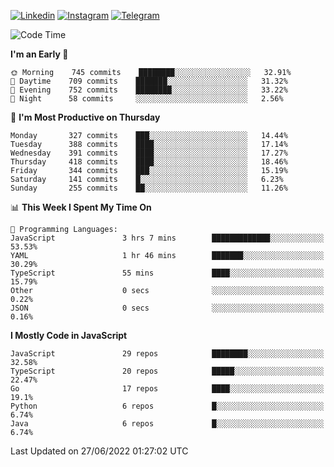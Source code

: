[![Linkedin](https://img.shields.io/badge/-Archie-blue?style=flat-square&labelColor=gray&logo=Linkedin&logoColor=white&link=https://www.linkedin.com/in/archisdi)](https://www.linkedin.com/in/archisdi)
[![Instagram](https://img.shields.io/badge/-@archisdi-orange?style=flat-square&labelColor=gray&logo=Instagram&logoColor=white&link=https://www.instagram.com/archisdi)](https://www.instagram.com/archisdi)
[![Telegram](https://img.shields.io/badge/-aai-informational?style=flat-square&labelColor=gray&logo=telegram&logoColor=white&link=https://t.me/archisdi)](https://t.me/archisdi)

<!--START_SECTION:waka-->
![Code Time](http://img.shields.io/badge/Code%20Time-0%20secs-blue)

**I'm an Early 🐤** 

```text
🌞 Morning    745 commits    ████████░░░░░░░░░░░░░░░░░   32.91% 
🌆 Daytime    709 commits    ███████░░░░░░░░░░░░░░░░░░   31.32% 
🌃 Evening    752 commits    ████████░░░░░░░░░░░░░░░░░   33.22% 
🌙 Night      58 commits     ░░░░░░░░░░░░░░░░░░░░░░░░░   2.56%

```
📅 **I'm Most Productive on Thursday** 

```text
Monday       327 commits    ███░░░░░░░░░░░░░░░░░░░░░░   14.44% 
Tuesday      388 commits    ████░░░░░░░░░░░░░░░░░░░░░   17.14% 
Wednesday    391 commits    ████░░░░░░░░░░░░░░░░░░░░░   17.27% 
Thursday     418 commits    ████░░░░░░░░░░░░░░░░░░░░░   18.46% 
Friday       344 commits    ███░░░░░░░░░░░░░░░░░░░░░░   15.19% 
Saturday     141 commits    █░░░░░░░░░░░░░░░░░░░░░░░░   6.23% 
Sunday       255 commits    ██░░░░░░░░░░░░░░░░░░░░░░░   11.26%

```


📊 **This Week I Spent My Time On** 

```text
💬 Programming Languages: 
JavaScript               3 hrs 7 mins        █████████████░░░░░░░░░░░░   53.53% 
YAML                     1 hr 46 mins        ███████░░░░░░░░░░░░░░░░░░   30.29% 
TypeScript               55 mins             ████░░░░░░░░░░░░░░░░░░░░░   15.79% 
Other                    0 secs              ░░░░░░░░░░░░░░░░░░░░░░░░░   0.22% 
JSON                     0 secs              ░░░░░░░░░░░░░░░░░░░░░░░░░   0.16%

```

**I Mostly Code in JavaScript** 

```text
JavaScript               29 repos            ████████░░░░░░░░░░░░░░░░░   32.58% 
TypeScript               20 repos            █████░░░░░░░░░░░░░░░░░░░░   22.47% 
Go                       17 repos            ████░░░░░░░░░░░░░░░░░░░░░   19.1% 
Python                   6 repos             █░░░░░░░░░░░░░░░░░░░░░░░░   6.74% 
Java                     6 repos             █░░░░░░░░░░░░░░░░░░░░░░░░   6.74%

```



 Last Updated on 27/06/2022 01:27:02 UTC
<!--END_SECTION:waka-->